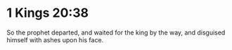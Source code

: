 # 1 Kings 20:38

So the prophet departed, and waited for the king by the way, and disguised himself with ashes upon his face.